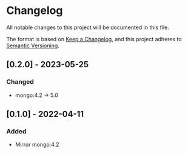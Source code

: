 # Changelog

All notable changes to this project will be documented in this file.

The format is based on [Keep a Changelog](https://keepachangelog.com/en/1.0.0/),
and this project adheres to [Semantic Versioning](https://semver.org/spec/v2.0.0.html).

## [0.2.0] - 2023-05-25

### Changed

- mongo:4.2 -> 5.0

## [0.1.0] - 2022-04-11

### Added

- Mirror mongo:4.2
